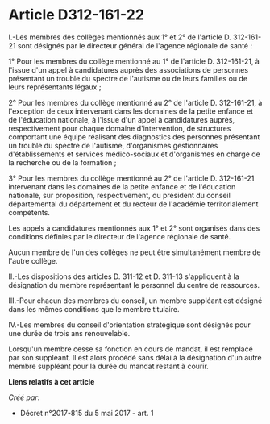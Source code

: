 # Article D312-161-22

I.-Les membres des collèges mentionnés aux 1° et 2° de l'article D. 312-161-21 sont désignés par le directeur général de
l'agence régionale de santé :

1° Pour les membres du collège mentionné au 1° de l'article D. 312-161-21, à l'issue d'un appel à candidatures auprès des
associations de personnes présentant un trouble du spectre de l'autisme ou de leurs familles ou de leurs représentants
légaux ;

2° Pour les membres du collège mentionné au 2° de l'article D. 312-161-21, à l'exception de ceux intervenant dans les
domaines de la petite enfance et de l'éducation nationale, à l'issue d'un appel à candidatures auprès, respectivement pour
chaque domaine d'intervention, de structures comportant une équipe réalisant des diagnostics des personnes présentant un
trouble du spectre de l'autisme, d'organismes gestionnaires d'établissements et services médico-sociaux et d'organismes en
charge de la recherche ou de la formation ;

3° Pour les membres du collège mentionné au 2° de l'article D. 312-161-21 intervenant dans les domaines de la petite enfance
et de l'éducation nationale, sur proposition, respectivement, du président du conseil départemental du département et du
recteur de l'académie territorialement compétents.

Les appels à candidatures mentionnés aux 1° et 2° sont organisés dans des conditions définies par le directeur de l'agence
régionale de santé.

Aucun membre de l'un des collèges ne peut être simultanément membre de l'autre collège.

II.-Les dispositions des articles D. 311-12 et D. 311-13 s'appliquent à la désignation du membre représentant le personnel du
centre de ressources.

III.-Pour chacun des membres du conseil, un membre suppléant est désigné dans les mêmes conditions que le membre titulaire.

IV.-Les membres du conseil d'orientation stratégique sont désignés pour une durée de trois ans renouvelable.

Lorsqu'un membre cesse sa fonction en cours de mandat, il est remplacé par son suppléant. Il est alors procédé sans délai à
la désignation d'un autre membre suppléant pour la durée du mandat restant à courir.

**Liens relatifs à cet article**

_Créé par_:

  - Décret n°2017-815 du 5 mai 2017 - art. 1
